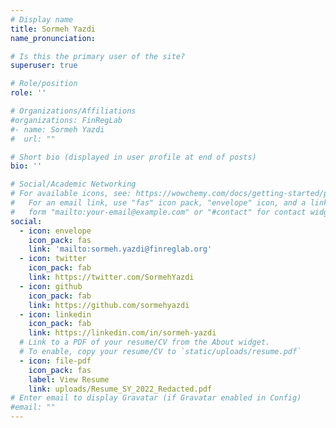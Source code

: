 ```yaml
---
# Display name
title: Sormeh Yazdi
name_pronunciation: 

# Is this the primary user of the site?
superuser: true

# Role/position
role: ''

# Organizations/Affiliations
#organizations: FinRegLab
#- name: Sormeh Yazdi
#  url: ""

# Short bio (displayed in user profile at end of posts)
bio: ''

# Social/Academic Networking
# For available icons, see: https://wowchemy.com/docs/getting-started/page-builder/#icons
#   For an email link, use "fas" icon pack, "envelope" icon, and a link in the
#   form "mailto:your-email@example.com" or "#contact" for contact widget.
social:
  - icon: envelope
    icon_pack: fas
    link: 'mailto:sormeh.yazdi@finreglab.org'
  - icon: twitter
    icon_pack: fab
    link: https://twitter.com/SormehYazdi
  - icon: github
    icon_pack: fab
    link: https://github.com/sormehyazdi
  - icon: linkedin
    icon_pack: fab
    link: https://linkedin.com/in/sormeh-yazdi
  # Link to a PDF of your resume/CV from the About widget.
  # To enable, copy your resume/CV to `static/uploads/resume.pdf`
  - icon: file-pdf
    icon_pack: fas
    label: View Resume
    link: uploads/Resume_SY_2022_Redacted.pdf
# Enter email to display Gravatar (if Gravatar enabled in Config)
#email: ""
---
```

